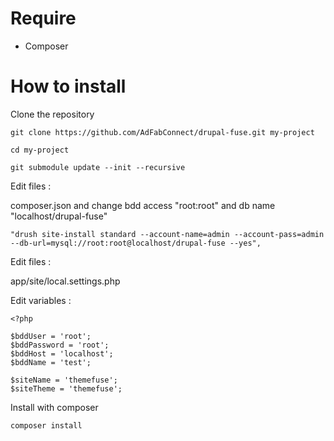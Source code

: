 Require
======

- Composer

How to install
========

Clone the repository

```
git clone https://github.com/AdFabConnect/drupal-fuse.git my-project

cd my-project

git submodule update --init --recursive
```

Edit files :

composer.json and change bdd access "root:root" and db name "localhost/drupal-fuse"

```
"drush site-install standard --account-name=admin --account-pass=admin --db-url=mysql://root:root@localhost/drupal-fuse --yes",
```

Edit files :

app/site/local.settings.php

Edit variables :

```
<?php

$bddUser = 'root';
$bddPassword = 'root';
$bddHost = 'localhost';
$bddName = 'test';

$siteName = 'themefuse';
$siteTheme = 'themefuse';
```

Install with composer

```
composer install
```
